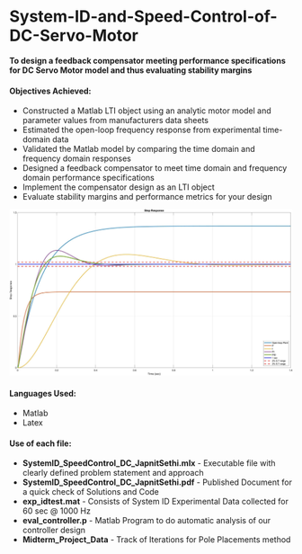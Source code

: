 # System-ID-and-Speed-Control-of-DC-Servo-Motor
**To design a feedback compensator meeting performance specifications for DC Servo Motor model and thus evaluating stability margins** 

#### Objectives Achieved: 

- Constructed a Matlab LTI object using an analytic motor model and parameter values from manufacturers data sheets
- Estimated the open-loop frequency response from experimental time-domain data
- Validated the Matlab model by comparing the time domain and frequency domain responses 
- Designed a feedback compensator to meet time domain and frequency domain performance specifications
- Implement the compensator design as an LTI object
- Evaluate stability margins and performance metrics for your design 

![](OverallCompensatorComparison.JPG)

#### Languages Used:
- Matlab
- Latex 

#### Use of each file:
- **SystemID_SpeedControl_DC_JapnitSethi.mlx** - Executable file with clearly defined problem statement and approach
- **SystemID_SpeedControl_DC_JapnitSethi.pdf** - Published Document for a quick check of Solutions and Code
- **exp_idtest.mat** - Consists of System ID Experimental Data collected for 60 sec @ 1000 Hz
- **eval_controller.p** - Matlab Program to do automatic analysis of our controller design
- **Midterm_Project_Data** - Track of Iterations for Pole Placements method

